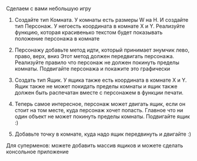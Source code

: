 Сделаем с вами небольшую игру

1. Создайте тип Комната. У комнаты есть размеры W на H. И создайте тип Персонаж. У негоесть координата в комнате X и Y. Реализуйте функцию, которая красивенько текстом будет показывать положение персонажа в комнате

2. Персонажу добавьте метод идти, который принимает энумчик лево, право, верх, вниз
Этот метод должен передвигать персонажа. Реализуйте правило что персонаж не должен покинуть пределы комнаты. Подвигайте персонажа и покажите это графически

3. Создать тип Ящик. У ящика также есть координата в комнате X и Y. Ящик также не может покидать пределы комнаты и ящик также должен быть распечатан вместе с персонажем в функции печати.

4. Теперь самое интересное, персонаж может двигать ящик, если он стоит на том месте, куда персонаж хочет попасть. Главное что ни один объект не может покинуть пределы комнаты. Подвигайте ящик :)

5. Добавьте точку в комнате, куда надо ящик передвинуть и двигайте :)

Для суперменов: можете добавить массив ящиков и можете сделать консольное приложение